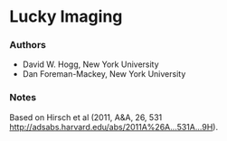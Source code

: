 # Lucky Imaging

### Authors

- David W. Hogg, New York University
- Dan Foreman-Mackey, New York University

### Notes

Based on Hirsch et al (2011, A&A, 26, 531
  <http://adsabs.harvard.edu/abs/2011A%26A...531A...9H>).
